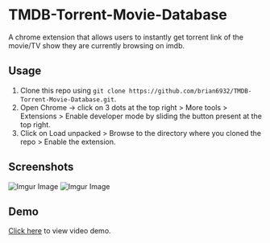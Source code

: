 # TMDB-Torrent-Movie-Database
A chrome extension that allows users to instantly get torrent link of the movie/TV show they are currently browsing on imdb.
## Usage
1. Clone this repo using `git clone https://github.com/brian6932/TMDB-Torrent-Movie-Database.git`.
2. Open Chrome -> click on 3 dots at the top right > More tools > Extensions > Enable developer mode by sliding the button present at the top right.
3. Click on Load unpacked > Browse to the directory where you cloned the repo > Enable the extension.
## Screenshots
![Imgur Image](https://i.imgur.com/7clMdKg.png)
![Imgur Image](https://i.imgur.com/bjSMWt7.png)
## Demo
[Click here](https://drive.google.com/file/d/15SL96qQ319dBYI1v-Jnp66RdZU-WoSFK/view) to view video demo.
